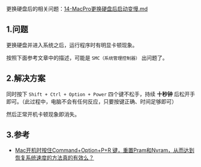 更换硬盘后的相关问题：[14-MacPro更换硬盘后启动变慢.md](14-MacPro更换硬盘后启动变慢.md)

## 1.问题

更换硬盘并进入系统之后，运行程序时有明显卡顿现象。

按照下面参考文章中的描述，可能是 `SMC（系统管理控制器）` 出问题了。

## 2.解决方案

同时按下 `Shift + Ctrl + Option + Power` 四个键不松手，持续 **十秒钟** 后松开手即可。（此过程中，电脑不会有任何反应，只要按键正确、时间足够即可）

然后正常开机卡顿现象即消失。

## 3.参考

* [Mac开机时按住Command+Option+P+R 键，重置Pram和Nvram，从而达到恢复系统速度的方法真的有效么？](https://www.zhihu.com/question/20401972)